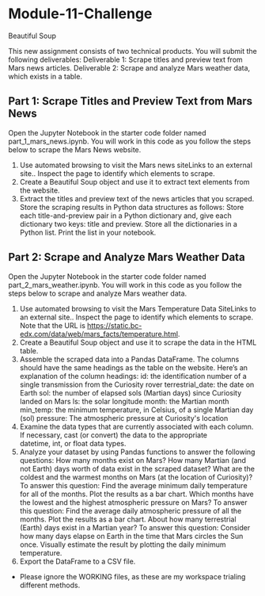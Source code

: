 # Module-11-Challenge
Beautiful Soup

This new assignment consists of two technical products. You will submit the following deliverables:
  Deliverable 1: Scrape titles and preview text from Mars news articles.
  Deliverable 2: Scrape and analyze Mars weather data, which exists in a table.

## Part 1: Scrape Titles and Preview Text from Mars News
Open the Jupyter Notebook in the starter code folder named part_1_mars_news.ipynb. You will work in this code as you follow the steps below to scrape the Mars News website.

1. Use automated browsing to visit the Mars news siteLinks to an external site.. Inspect the page to identify which elements to scrape.
2. Create a Beautiful Soup object and use it to extract text elements from the website.
3. Extract the titles and preview text of the news articles that you scraped. Store the scraping results in Python data structures as 
   follows:
  Store each title-and-preview pair in a Python dictionary and, give each dictionary two keys: title and preview. 
  Store all the dictionaries in a Python list.
  Print the list in your notebook.

## Part 2: Scrape and Analyze Mars Weather Data
Open the Jupyter Notebook in the starter code folder named part_2_mars_weather.ipynb. You will work in this code as you follow the steps below to scrape and analyze Mars weather data.

1. Use automated browsing to visit the Mars Temperature Data SiteLinks to an external site.. Inspect the page to identify which elements to 
   scrape. Note that the URL is https://static.bc-edx.com/data/web/mars_facts/temperature.html.
2. Create a Beautiful Soup object and use it to scrape the data in the HTML table.
3. Assemble the scraped data into a Pandas DataFrame.
   The columns should have the same headings as the table on the website. Here’s an explanation of the column headings:
  id: the identification number of a single transmission from the Curiosity rover
  terrestrial_date: the date on Earth
  sol: the number of elapsed sols (Martian days) since Curiosity landed on Mars
  ls: the solar longitude
  month: the Martian month
  min_temp: the minimum temperature, in Celsius, of a single Martian day (sol)
  pressure: The atmospheric pressure at Curiosity's location
4. Examine the data types that are currently associated with each column. If necessary, cast (or convert) the data to the appropriate     
   datetime, int, or float data types.
5. Analyze your dataset by using Pandas functions to answer the following questions:
  How many months exist on Mars?
  How many Martian (and not Earth) days worth of data exist in the scraped dataset?
  What are the coldest and the warmest months on Mars (at the location of Curiosity)? To answer this question:
    Find the average minimum daily temperature for all of the months.
    Plot the results as a bar chart.
  Which months have the lowest and the highest atmospheric pressure on Mars? To answer this question:
    Find the average daily atmospheric pressure of all the months.
    Plot the results as a bar chart.
  About how many terrestrial (Earth) days exist in a Martian year? To answer this question:
    Consider how many days elapse on Earth in the time that Mars circles the Sun once.
    Visually estimate the result by plotting the daily minimum temperature.
6. Export the DataFrame to a CSV file.

* Please ignore the WORKING files, as these are my workspace trialing different methods. 
